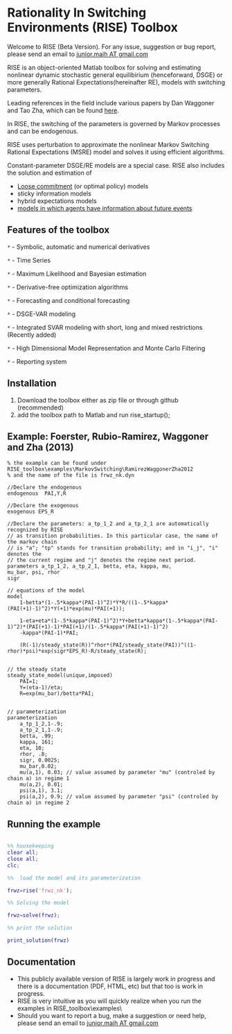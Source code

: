 
Rationality In Switching Environments (RISE) Toolbox
================
Welcome to RISE (Beta Version). For any issue, suggestion or bug
report, please send an email to [junior.maih AT gmail.com](junior.maih@gmail.com)

RISE is an object-oriented Matlab toolbox for solving and estimating nonlinear
dynamic stochastic general equilibirium (henceforward, DSGE) or more generally
Rational Expectations(hereinafter RE), models with switching parameters.

Leading references in the field include various papers by Dan Waggoner and Tao Zha, which
can be found [here](http://www.tzha.net/articles).

In RISE, the switching of the parameters is governed by Markov processes and can be endogenous.

RISE uses perturbation to approximate the nonlinear Markov Switching Rational
Expectations (MSRE) model and solves it using efficient algorithms.

Constant-parameter DSGE/RE models are a special case. RISE also includes the solution
and estimation of
* [Loose commitment](http://journals.cambridge.org/action/displayAbstract?fromPage=online&aid=8686985) (or optimal policy) models
* sticky information models
* hybrid expectations models
* [models in which agents have information about future events](http://www.kansascityfed.org/publicat/events/research/2010CenBankForecasting/Maih_paper.pdf)

Features of the toolbox
-----------------------------------

`*` - Symbolic, automatic and numerical derivatives

`*` - Time Series

`*` - Maximum Likelihood and Bayesian estimation

`*` - Derivative-free optimization algorithms

`*` - Forecasting and conditional forecasting

`*` - DSGE-VAR modeling

`*` - Integrated SVAR modeling with short, long and mixed restrictions (Recently added)

`*` - High Dimensional Model Representation and Monte Carlo Filtering

`*` - Reporting	system

Installation
-----

1. Download the toolbox either as zip file or through github (recommended)
2. add the toolbox path to Matlab and run rise_startup();

Example: Foerster, Rubio-Ramirez, Waggoner and Zha (2013)
---------------------
```RISE
% the example can be found under RISE_toolbox\examples\MarkovSwitching\RamirezWaggonerZha2012
% and the name of the file is frwz_nk.dyn

//Declare the endogenous
endogenous	PAI,Y,R

//Declare the exogenous
exogenous EPS_R

//Declare the parameters: a_tp_1_2 and a_tp_2_1 are automatically recognized by RISE
// as transition probabilities. In this particular case, the name of the markov chain
// is "a"; "tp" stands for transition probability; and in "i_j", "i" denotes the
// the current regime and "j" denotes the regime next period.
parameters a_tp_1_2, a_tp_2_1, betta, eta, kappa, mu,
mu_bar, psi, rhor
sigr

// equations of the model
model
	1-betta*(1-.5*kappa*(PAI-1)^2)*Y*R/((1-.5*kappa*(PAI(+1)-1)^2)*Y(+1)*exp(mu)*PAI(+1));
	
	1-eta+eta*(1-.5*kappa*(PAI-1)^2)*Y+betta*kappa*(1-.5*kappa*(PAI-1)^2)*(PAI(+1)-1)*PAI(+1)/(1-.5*kappa*(PAI(+1)-1)^2)
	-kappa*(PAI-1)*PAI;

	(R(-1)/steady_state(R))^rhor*(PAI/steady_state(PAI))^((1-rhor)*psi)*exp(sigr*EPS_R)-R/steady_state(R);

	
// the steady state
steady_state_model(unique,imposed)
    PAI=1;
    Y=(eta-1)/eta;
    R=exp(mu_bar)/betta*PAI;

	
// parameterization
parameterization
	a_tp_1_2,1-.9; 
	a_tp_2_1,1-.9;
	betta, .99;
	kappa, 161;
	eta, 10;
	rhor, .8;
	sigr, 0.0025;
	mu_bar,0.02; 
	mu(a,1), 0.03; // value assumed by parameter "mu" (controled by chain a) in regime 1
	mu(a,2), 0.01;
	psi(a,1), 3.1;
	psi(a,2), 0.9; // value assumed by parameter "psi" (controled by chain a) in regime 2

```

Running the example
---------------------
```matlab

%% housekeeping
clear all;
close all;
clc;

%%  load the model and its parameterization

frwz=rise('frwz_nk');

%% Solving the model

frwz=solve(frwz);

%% print the solution

print_solution(frwz)

```
Documentation
---------------------
* This publicly available version of RISE is largely work in progress and there
is a documentation (PDF, HTML, etc) but that too is work in progress.
* RISE is very intuitive as you will quickly realize when you run the examples in RISE_toolbox\examples\
* Should you want to report a bug, make a suggestion or need help, please send an email to [junior.maih AT gmail.com](junior.maih@gmail.com) 